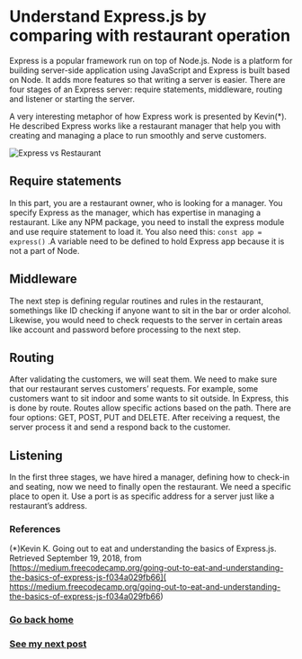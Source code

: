 # Understand Express.js by comparing with restaurant operation

Express is a popular framework run on top of Node.js. Node is a platform for building server-side application using JavaScript and Express is built based on Node. It adds more features so that writing a server is easier. There are four stages of an Express server: require statements, middleware, routing and listener or starting the server.

A very interesting metaphor of how Express work is presented by Kevin(*). He described Express works like a restaurant manager that help you with creating and managing a place to run smoothly and serve customers.

![Express vs Restaurant](https://cdn-images-1.medium.com/max/2000/1*gWVqib20b1NNzB6vrM-U6w.png)

## Require statements
In this part, you are a restaurant owner, who is looking for a manager. You specify Express as the manager, which has expertise in managing a restaurant. Like any NPM package, you need to install the express module and use require statement to load it. You also need this:
        ```
        const app = express()
        ```
.A variable need to be defined to hold Express app because it is not a part of Node.

## Middleware
The next step is defining regular routines and rules in the restaurant, somethings like ID checking if anyone want to sit in the bar or order alcohol. Likewise, you would need to check requests to the server in certain areas like account and password before processing to the next step. 

## Routing
After validating the customers, we will seat them. We need to make sure that our restaurant serves customers’ requests. For example, some customers want to sit indoor and some wants to sit outside. In Express, this is done by route. Routes allow specific actions based on the path. There are four options: GET, POST, PUT and DELETE. After receiving a request, the server process it and send a respond back to the customer.

## Listening
In the first three stages, we have hired a manager, defining how to check-in and seating, now we need to finally open the restaurant. We need a specific place to open it. Use a port is as specific address for a server just like a restaurant’s address. 


### References
(*)Kevin K. Going out to eat and understanding the basics of Express.js. Retrieved September 19, 2018, from [https://medium.freecodecamp.org/going-out-to-eat-and-understanding-the-basics-of-express-js-f034a029fb66]( https://medium.freecodecamp.org/going-out-to-eat-and-understanding-the-basics-of-express-js-f034a029fb66)

### [Go back home](index.md)
### [See my next post](prototype-idea.md)
